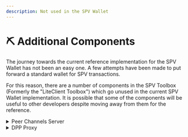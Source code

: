 ```yaml
---
description: Not used in the SPV Wallet
---
```


# ⛏ Additional Components

The journey towards the current reference implementation for the SPV Wallet has not been an easy one. A few attempts have been made to put forward a standard wallet for SPV transactions.

For this reason, there are a number of components in the SPV Toolbox (Formerly the "LiteClient Toolbox") which go unused in the current SPV Wallet implementation. It is possible that some of the components will be useful to other developers despite moving away from them for the reference.

<details>

<summary>Peer Channels Server</summary>

Peer Channels Server is a UDP secure message box service which in the original Lite Client Toolbox was used to capture Merkle Proofs from MAPI for asynchronous delivery to both payment counterparties. This flow has since been deprecated in favor of standard web APIs to reduce complexity.\
\
There is potential to make use of the Peer Channels Server for message box functionality in future, in particular for Mobile to Mobile secure asynchronous communications. This is being considered for our 2024 roadmap. There is some overlap in functionality between Peer Channels and IPv6 Multicast Group Addresses, which may be an even better technology for delivering transactions status updates to multiple counterparties.\
\
Worth mentioning that a few wallet vendors have opted to implement Peer Channels and are doing so in novel ways which fit their business needs. We love to see it.

</details>

<details>

<summary>DPP Proxy</summary>

This server acts as a gateway to devices which are otherwise behind NAT, facilitating Direct Payment Protocol, which saw little to no adoption and has therefore been deprecated.&#x20;

</details>

